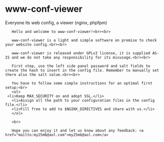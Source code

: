 # www-conf-viewer

Everyone its web config, a viewer (nginx, phpfpm)

	   Hello and welcome to www-conf-viewer!<br><br>
	   
	   www-conf-viewer is a light and simple software on premise to check your website config.<br><br>
	   
	   www-conf-viewer is released under GPLv3 license, it is supplied AS-IS and we do not take any responsibility for its misusage.<br><br>
	   
	   First step, use the left side panel password and salt fields to create the hash to insert in the config file. Remember to manually set there also the salt value.<br><br>
	   
	   You have to follow some simple instructions for an optimal first setup:<br>
	   <ol>
     <li>Keep MAX_SECURITY on and adopt SSL.</li>  
	   <li>Assign all the path to your configuration files in the config file.</li>
	   <li>Fill free to add to $NGINX_DIRECTIVES and share with us.</li>
	   </ol>
	   
	   <br>	
     
	   Hope you can enjoy it and let us know about any feedback: <a href="mailto:my25mb@aol.com">my25mb@aol.com</a>
	   
